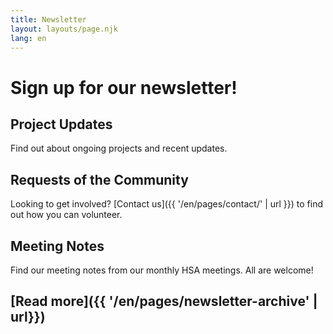 ```yaml
---
title: Newsletter
layout: layouts/page.njk
lang: en
---
```


# Sign up for our newsletter!

## Project Updates

Find out about ongoing projects and recent updates.

## Requests of the Community

Looking to get involved? [Contact us]({{ '/en/pages/contact/' | url }}) to find out how you can volunteer.

## Meeting Notes

Find our meeting notes from our monthly HSA meetings. All are welcome!

## [Read more]({{ '/en/pages/newsletter-archive' | url}})

